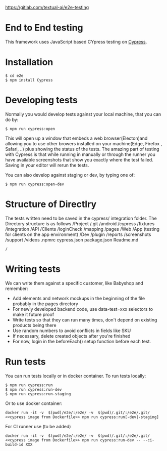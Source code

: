 https://gitlab.com/textual-ai/e2e-testing

End to End testing
===================

This framework uses JavaScript based CYpress testing
on [Cypress](https://cypress.io).

Installation
============

```
$ cd e2e
$ npm install Cypress
```

Developing tests
===============

Normally you would develop tests against your local machine, that you can do by:
```
$ npm run cypress:open
```

This will open up a window that embeds a web browser(Electon)and allowing you to 
use other browers installed on your machine(Edge, Firefox , Safari, ..) plus showing 
the status of the tests.  The amazing  part of testing with Cypress is that while 
running in manually or through the runner you have available screenshots that show 
you exactly where  the test failed. 
Saving in your editor will rerun the tests.

You can also develop against staging or dev, by typing one of:

```
$ npm run cypress:open-dev

```


Structure of Directlry
=============
The tests written need to be saved in the cypress/ integration folder. The Directory 
structure is as follows
/Project
   /.git
   /android
   /cypress
		/fixtures
		/integration
			/API
			/Clients
			/loginCheck
			/mapping
			/pages
			/Web
			/App   (testing for clients on the app environment)
			/Dev
		/plugin
		/reports
		/screenshots
		/support
		/videos
   .npmrc
   cypress.json
   package.json
   Readme.md
   
	/

Writing tests
=============

We can write them against a specific customer, like Babyshop and remember:
* Add elements and network mockups in the beginning of the file probably in the pages directory
* For newly developed backend code, use data-test=xxx selectors to make it future proof
* Write tests so that they can run many times, don't depend on existing products being there
* Use random numbers to avoid conflicts in fields like SKU
* If necessary, delete created objects after you're finished
* For now, login in the beforeEach() setup function before each test.

Run tests
=========

You can run tests locally or in docker container. To run tests locally:

```
$ npm run cypress:run
$ npm run cypress:run-dev
$ npm run cypress:run-staging
```

Or to use docker container:
```
docker run -it -v  $(pwd)/e2e/:/e2e/ -v  $(pwd)/.git/:/e2e/.git/ <<cypress image from Dockerfile>> npm run cypress:run[-dev|-staging]
```

For CI runner use (to be added)
```
docker run -it -v  $(pwd)/e2e/:/e2e/ -v  $(pwd)/.git/:/e2e/.git/ <<cypress image from Dockerfile>> npm run cypress:run-dev -- --ci-build-id XXX
```